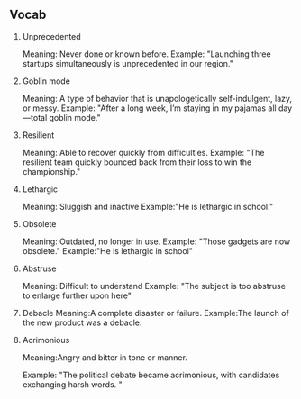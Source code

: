 ## Vocab

1. Unprecedented

   Meaning: Never done or known before.
   Example: "Launching three startups simultaneously is unprecedented in our region."

2. Goblin mode

   Meaning: A type of behavior that is unapologetically self-indulgent, lazy, or messy.
   Example: "After a long week, I’m staying in my pajamas all day—total goblin mode."

3. Resilient

   Meaning: Able to recover quickly from difficulties.
   Example: "The resilient team quickly bounced back from their loss to win the championship."

4. Lethargic

   Meaning: Sluggish and inactive
   Example:"He is lethargic in school."

5. Obsolete

   Meaning: Outdated, no longer in use.
   Example: "Those gadgets are now obsolete."
   Example:"He is lethargic in school"

6. Abstruse

    Meaning: Difficult to understand
    Example: "The subject is too abstruse to enlarge further upon here"  
7. Debacle
   Meaning:A complete disaster or failure.
   Example:The launch of the new product was a debacle.

8. Acrimonious

    Meaning:Angry and bitter in tone or
    manner.

    Example: "The political debate became acrimonious, with candidates exchanging harsh words. "
